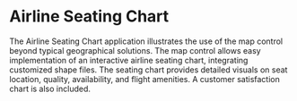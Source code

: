 ﻿# Airline Seating Chart

The Airline Seating Chart application illustrates the use of the map control beyond typical geographical solutions. The map control allows easy implementation of an interactive airline seating chart, integrating customized shape files. The seating chart provides detailed visuals on seat location, quality, availability, and flight amenities. A customer satisfaction chart is also included.